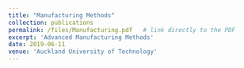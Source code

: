 ```yaml
---
title: "Manufacturing Methods"
collection: publications
permalink: /files/Manufacturing.pdf   # link directly to the PDF
excerpt: 'Advanced Manufacturing Methods'
date: 2019-06-11
venue: 'Auckland University of Technology'
---
```

